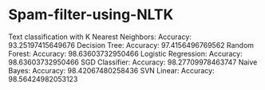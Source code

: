 # Spam-filter-using-NLTK
Text classification with K Nearest Neighbors: Accuracy: 93.25197415649676 Decision Tree: Accuracy: 97.4156496769562 Random Forest: Accuracy: 98.63603732950466 Logistic Regression: Accuracy: 98.63603732950466 SGD Classifier: Accuracy: 98.27709978463747 Naive Bayes: Accuracy: 98.42067480258436 SVN Linear: Accuracy: 98.56424982053123
